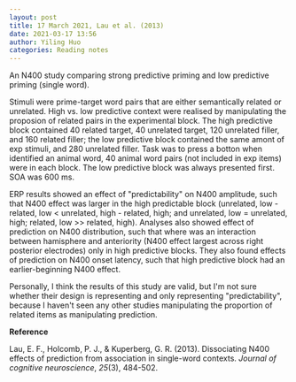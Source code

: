 ```yaml
---
layout: post
title: 17 March 2021, Lau et al. (2013)
date: 2021-03-17 13:56
author: Yiling Huo
categories: Reading notes
---
```

<!-- wp:paragraph -->
<p>An N400 study comparing strong predictive priming and low predictive priming (single word).</p>
<!-- /wp:paragraph -->

<!-- wp:paragraph -->
<p>Stimuli were prime-target word pairs that are either semantically related or unrelated. High vs. low predictive context were realised by manipulating the proposion of related pairs in the experimental block. The high predictive block contained 40 related target, 40 unrelated target, 120 unrelated filler, and 160 related filler; the low predictive block contained the same amont of exp stimuli, and 280 unrelated filler. Task was to press a botton when identified an animal word, 40 animal word pairs (not included in exp items) were in each block. The low predictive block was always presented first. SOA was 600 ms.</p>
<!-- /wp:paragraph -->

<!-- wp:paragraph -->
<p>ERP results showed an effect of "predictability" on N400 amplitude, such that N400 effect was larger in the high predictable block (unrelated, low - related, low &lt; unrelated, high - related, high; and unrelated, low = unrelated, high; related, low &gt;&gt; related, high). Analyses also showed effect of prediction on N400 distribution, such that where was an interaction between hamisphere and anteriority (N400 effect largest across right posterior electrodes) only in high predictive blocks. They also found effects of prediction on N400 onset latency, such that high predictive block had an earlier-beginning N400 effect. </p>
<!-- /wp:paragraph -->

<!-- wp:paragraph -->
<p>Personally, I think the results of this study are valid, but I'm not sure whether their design is representing and only representing "predictability", because I haven't seen any other studies  manipulating the proportion of related items as manipulating prediction.</p>
<!-- /wp:paragraph -->

<!-- wp:paragraph -->
<p><strong>Reference</strong></p>
<!-- /wp:paragraph -->

<!-- wp:paragraph -->
<p>Lau, E. F., Holcomb, P. J., &amp; Kuperberg, G. R. (2013). Dissociating N400 effects of prediction from association in single-word contexts. <em>Journal of cognitive neuroscience</em>, <em>25</em>(3), 484-502.</p>
<!-- /wp:paragraph -->
